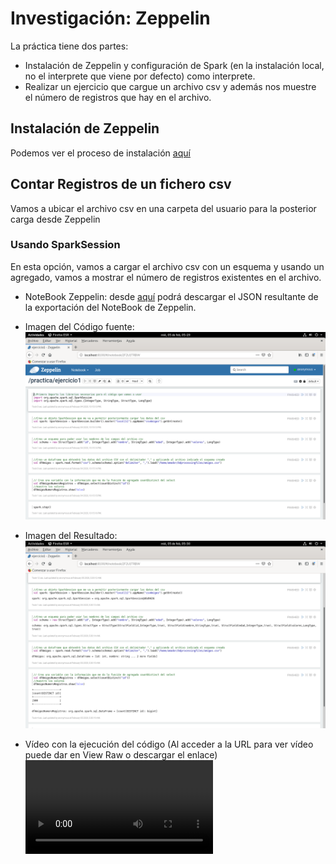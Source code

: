 # Investigación: Zeppelin

La práctica tiene dos partes:

- Instalación de Zeppelin y configuración de Spark (en la instalación local, no el interprete que viene por defecto) como interprete.
- Realizar un ejercicio que cargue un archivo csv y además nos muestre el número de registros que hay en el archivo.

## Instalación de Zeppelin

Podemos ver el proceso de instalación [aquí](https://github.com/amadorsoy/keepCodingBootCampBDML/blob/master/bigdataprocessing/instalaciones/instalacionzeppelin.md)

## Contar Registros de un fichero csv

Vamos a ubicar el archivo csv en una carpeta del usuario para la posterior carga desde Zeppelin

### Usando SparkSession

En esta opción, vamos a cargar el archivo csv con un esquema y usando un agregado, vamos a mostrar el número de registros existentes en el archivo.

- NoteBook Zeppelin: desde [aquí](https://github.com/amadorsoy/keepCodingBootCampBDML/blob/master/bigdataprocessing/srcejercicios/ejerciciolecturacsv.json) podrá descargar el JSON resultante de la exportación del NoteBook de Zeppelin.

- Imagen del Código fuente: 
![SRC NoteBook Zeppelin Carga CSV](https://github.com/amadorsoy/keepCodingBootCampBDML/blob/master/bigdataprocessing/images/EjercicioContarRegistrosCSV.png)

- Imagen del Resultado: 
![Resultado NoteBook Zeppelin Contar Registros CSV](https://github.com/amadorsoy/keepCodingBootCampBDML/blob/master/bigdataprocessing/images/EjercicioContarRegistrosCSVResultado.png)

- Vídeo con la ejecución del código (Al acceder a la URL para ver vídeo puede dar en View Raw o descargar el enlace)
![NoteBook Zeppelin Running](https://github.com/amadorsoy/keepCodingBootCampBDML/blob/master/bigdataprocessing/videos/ZeppelinContarRegistrosCSV.mp4)
